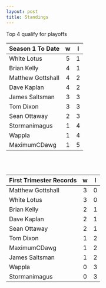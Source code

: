 ```yaml
---
layout: post
title: Standings
---
```



Top 4 qualify for playoffs

|  **Season 1 To Date** | **w**  | **l**  |
| --- |:---:|:---:|
| White Lotus  | 5 | 1 |
| Brian Kelly | 4 | 1 |
| Matthew Gottshall | 4 | 2 |
| Dave Kaplan  | 4 | 2 |
| James Saltsman | 3 | 3 |
| Tom Dixon  |3 | 3 |
| Sean Ottaway | 2 | 3 |
| Stormanimagus | 1 | 4 |
| Wappla | 1 | 4 |
| MaximumCDawg | 1 | 5 |


<br /><br />

|  **First Trimester Records** | **w**  | **l**  |
| --- |:---:|:---:|
| Matthew Gottshall | 3 | 0 |
| White Lotus  | 3 | 0 |
| Brian Kelly | 2 | 1 |
| Dave Kaplan  | 2 | 1 |
| Sean Ottaway | 2 | 1 |
| Tom Dixon  | 1 | 2 |
| MaximumCDawg | 1 | 2 |
| James Saltsman | 1 | 2 |
| Wappla | 0 | 3 |
| Stormanimagus | 0 | 3 |


